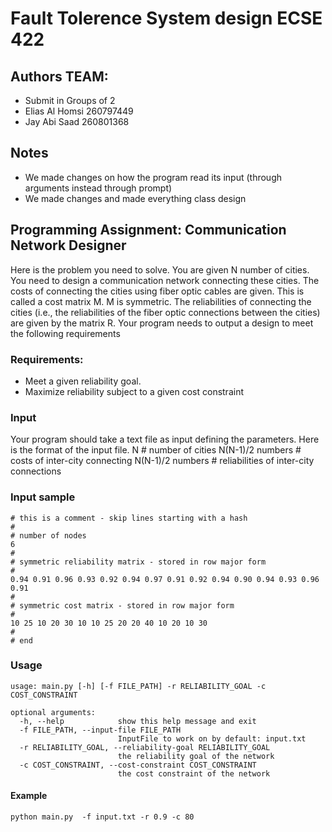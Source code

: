 # Fault Tolerence System design ECSE 422

## Authors TEAM:
- Submit in Groups of 2
- Elias Al Homsi 260797449
- Jay Abi Saad 260801368

## Notes
- We made changes on how the program read its input (through arguments instead through prompt)
- We made changes and made everything class design

## Programming Assignment: Communication Network Designer
Here is the problem you need to solve.
You are given N number of cities. You need to design a communication network connecting these cities. The costs of connecting the cities using fiber
optic cables are given. This is called a cost matrix M. M is symmetric. The reliabilities of connecting the cities (i.e., the reliabilities of the fiber optic connections between the cities) are given by the matrix R. Your program needs to output a design to meet the following requirements

### Requirements:
- Meet a given reliability goal.
- Maximize reliability subject to a given cost constraint

### Input
Your program should take a text file as input defining the parameters.
Here is the format of the input file.
N # number of cities
N(N-1)/2 numbers # costs of inter-city connecting
N(N-1)/2 numbers # reliabilities of inter-city connections

### Input sample
```
# this is a comment - skip lines starting with a hash
#
# number of nodes
6
#
# symmetric reliability matrix - stored in row major form
#
0.94 0.91 0.96 0.93 0.92 0.94 0.97 0.91 0.92 0.94 0.90 0.94 0.93 0.96 0.91
#
# symmetric cost matrix - stored in row major form
#
10 25 10 20 30 10 10 25 20 20 40 10 20 10 30
#
# end 
```

### Usage
```
usage: main.py [-h] [-f FILE_PATH] -r RELIABILITY_GOAL -c COST_CONSTRAINT

optional arguments:
  -h, --help            show this help message and exit
  -f FILE_PATH, --input-file FILE_PATH
                        InputFile to work on by default: input.txt
  -r RELIABILITY_GOAL, --reliability-goal RELIABILITY_GOAL
                        the reliability goal of the network
  -c COST_CONSTRAINT, --cost-constraint COST_CONSTRAINT
                        the cost constraint of the network
```

#### Example
`python main.py  -f input.txt -r 0.9 -c 80`